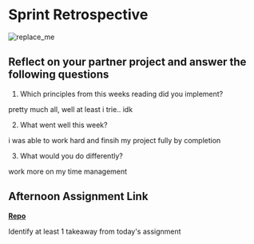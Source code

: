 # Sprint Retrospective

![replace_me](https://codeworks.blob.core.windows.net/public/assets/img/illustrations/placeholder.svg)

## Reflect on your partner project and answer the following questions

1. Which principles from this weeks reading did you implement?

pretty much all, well at least i trie.. idk

2. What went well this week?

i was able to work hard and finsih my project fully by completion

3. What would you do differently?

work more on my time management

## Afternoon Assignment Link

**[Repo](https://github.com/Casey1224/<ASSIGNMENT_REPO>)**

Identify at least 1 takeaway from today's assignment
